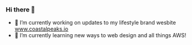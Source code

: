 ### Hi there 👋

- 🔭 I’m currently working on updates to my lifestyle brand wesbite www.coastalpeaks.io
- 🌱 I’m currently learning new ways to web design and all things AWS!

<!--
**coastalpeaks/coastalpeaks** is a ✨ _special_ ✨ repository because its `README.md` (this file) appears on your GitHub profile.

Here are some ideas to get you started:

- 🔭 I’m currently working on ...
- 🌱 I’m currently learning ...
- 👯 I’m looking to collaborate on ...
- 🤔 I’m looking for help with ...
- 💬 Ask me about ...
- 📫 How to reach me: ...
- 😄 Pronouns: ...
- ⚡ Fun fact: ...
-->
